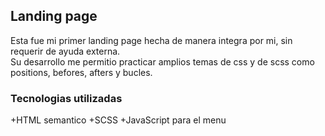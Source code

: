 ## Landing page

Esta fue mi primer landing page hecha de manera integra por mi, sin requerir de ayuda externa.  
Su desarrollo me permitio practicar amplios temas de css y de scss como positions, befores, afters y bucles.  

### Tecnologias utilizadas

+HTML semantico
+SCSS
+JavaScript para el menu
